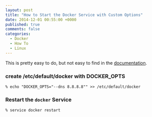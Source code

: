 ```yaml
---
layout: post
title: "How to Start the Docker Service with Custom Options"
date: 2014-12-01 00:55:00 +0000
published: true
comments: false
categories:
  - Docker
  - How To
  - Linux
---
```


This is pretty easy to do, but not easy to find in the [documentation](http://docs.docker.com/installation/ubuntulinux/).


### create /etc/default/docker with DOCKER_OPTS

    % echo "DOCKER_OPTS="--dns 8.8.8.8"" >> /etc/default/docker


### Restart the `docker` Service

    % service docker restart
